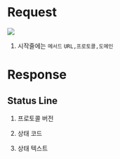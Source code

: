 # Request

![](https://mdn.mozillademos.org/files/13827/HTTPMsgStructure2.png)

1. 시작줄에는 `메서드` `URL,프로토콜,도메인`

# Response

## Status Line

1. 프로토콜 버전

2. 상태 코드

3. 상태 텍스트

